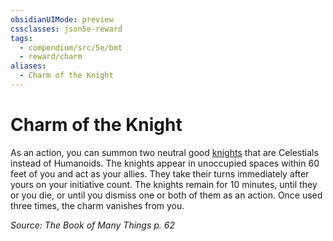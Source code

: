 ```yaml
---
obsidianUIMode: preview
cssclasses: json5e-reward
tags:
  - compendium/src/5e/bmt
  - reward/charm
aliases:
  - Charm of the Knight
---
```

# Charm of the Knight

As an action, you can summon two neutral good [knights](2-Mechanics/CLI/bestiary/humanoid/knight.md) that are Celestials instead of Humanoids. The knights appear in unoccupied spaces within 60 feet of you and act as your allies. They take their turns immediately after yours on your initiative count. The knights remain for 10 minutes, until they or you die, or until you dismiss one or both of them as an action. Once used three times, the charm vanishes from you.

*Source: The Book of Many Things p. 62*
